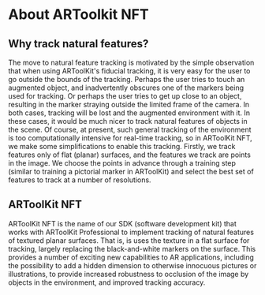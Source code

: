 # About ARToolkit NFT

## Why track natural features?

The move to natural feature tracking is motivated by the simple observation that when using ARToolKit's fiducial tracking, it is very easy for the user to go outside the bounds of the tracking. Perhaps the user tries to touch an augmented object, and inadvertently obscures one of the markers being used for tracking. Or perhaps the user tries to get up close to an object, resulting in the marker straying outside the limited frame of the camera. In both cases, tracking will be lost and the augmented environment with it. In these cases, it would be much nicer to track natural features of objects in the scene. Of course, at present, such general tracking of the environment is too computationally intensive for real-time tracking, so in ARToolKit NFT, we make some simplifications to enable this tracking. Firstly, we track features only of flat (planar) surfaces, and the features we track are points in the image. We choose the points in advance through a training step (similar to training a pictorial marker in ARToolKit) and select the best set of features to track at a number of resolutions.

## ARToolKit NFT

ARToolKit NFT is the name of our SDK (software development kit) that works with ARToolKit Professional to implement tracking of natural features of textured planar surfaces. That is, is uses the texture in a flat surface for tracking, largely replacing the black-and-white markers on the surface. This provides a number of exciting new capabilities to AR applications, including the possibility to add a hidden dimension to otherwise innocuous pictures or illustrations, to provide increased robustness to occlusion of the image by objects in the environment, and improved tracking accuracy.